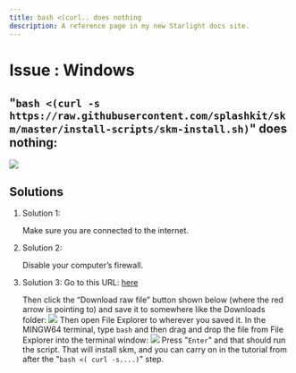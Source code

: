 ```yaml
---
title: bash <(curl.. does nothing
description: A reference page in my new Starlight docs site.
---
```


<h1> Issue : Windows </h1>

## "`bash <(curl -s https://raw.githubusercontent.com/splashkit/skm/master/install-scripts/skm-install.sh)`" does nothing:

![](https://i.imgur.com/c6ejBFS.png?1)

## Solutions 
1. Solution 1:

    Make sure you are connected to the internet.
1. Solution 2:
    
    Disable your computer’s firewall.
1. Solution 3:  Go to this URL: [here](https://github.com/splashkit/skm/blob/master/install-scripts/skm-install.sh)

    Then click the “Download raw file” button shown below (where the red arrow is pointing
    to) and save it to somewhere like the Downloads folder:
    ![](https://i.imgur.com/MWhWHRO.png)
    Then open File Explorer to wherever you saved it.
In the MINGW64 terminal, type `bash` and then drag and drop the file from File Explorer
into the terminal window:
    ![](https://i.imgur.com/ZbcghXz.png)
    Press "`Enter`" and that should run the script. That will install skm, and you can carry on in the
tutorial from after the "`bash <( curl -s....)`" step.
